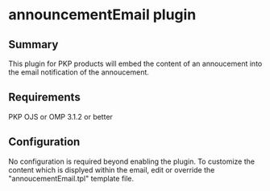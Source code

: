# announcementEmail plugin

## Summary
This plugin for PKP products will embed the content of an annoucement into the email notification of the annoucement.

## Requirements

PKP OJS or OMP 3.1.2 or better

## Configuration

No configuration is required beyond enabling the plugin.  To customize the content which is displyed within the email, edit or override the "annoucementEmail.tpl" template file.

